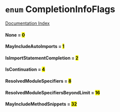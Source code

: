 # `enum` CompletionInfoFlags

[Documentation Index](../README.md)

#### None = <mark>0</mark>



#### MayIncludeAutoImports = <mark>1</mark>



#### IsImportStatementCompletion = <mark>2</mark>



#### IsContinuation = <mark>4</mark>



#### ResolvedModuleSpecifiers = <mark>8</mark>



#### ResolvedModuleSpecifiersBeyondLimit = <mark>16</mark>



#### MayIncludeMethodSnippets = <mark>32</mark>



